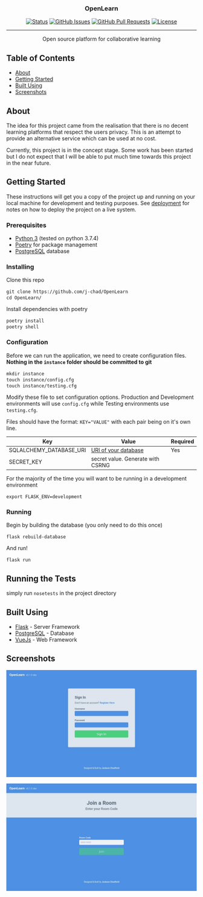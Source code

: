 <h3 align="center">OpenLearn</h3>

<div align="center">

  [![Status](https://img.shields.io/badge/status-active-success.svg)]() 
  [![GitHub Issues](https://img.shields.io/github/issues/j-chad/OpenLearn)](https://github.com/j-chad/OpenLearn/issues)
  [![GitHub Pull Requests](https://img.shields.io/github/issues-pr/j-chad/OpenLearn)](https://github.com/j-chad/OpenLearn/pulls)
  [![License](https://img.shields.io/github/license/j-chad/OpenLearn)](/LICENSE)

</div>

---

<p align="center">
    Open source platform for collaborative learning
    <br> 
</p>

## Table of Contents
- [About](#about)
- [Getting Started](#getting_started)
- [Built Using](#built_using)
- [Screenshots](#screenshots)

## About <a name = "about"></a>
The idea for this project came from the realisation that there is no decent
learning platforms that respect the users privacy. This is an attempt to
provide an alternative service which can be used at no cost.

Currently, this project is in the concept stage. Some work has been started but I do not
expect that I will be able to put much time towards this project in the near future.

## Getting Started <a name = "getting_started"></a>
These instructions will get you a copy of the project up and running on your local machine for development and testing purposes. See [deployment](#deployment) for notes on how to deploy the project on a live system.

### Prerequisites
* [Python 3](https://python.org) (tested on python 3.7.4)
* [Poetry](https://poetry.eustace.io/)  for package management
* [PostgreSQL](https://www.postgresql.org/download/) database

### Installing
Clone this repo
```
git clone https://github.com/j-chad/OpenLearn
cd OpenLearn/
```
Install dependencies with poetry
```
poetry install
poetry shell
```

### Configuration
Before we can run the application, we need to create configuration files.
**Nothing in the `instance` folder should be committed to git**
```
mkdir instance
touch instance/config.cfg
touch instance/testing.cfg
```
Modify these file to set configuration options. 
Production and Development environments will use `config.cfg` while 
Testing environments use `testing.cfg`.

Files should have the format: `KEY="VALUE"` with each pair being on it's own line.

| Key                     | Value                                                                                                                  | Required |
|-------------------------|------------------------------------------------------------------------------------------------------------------------|----------|
| SQLALCHEMY_DATABASE_URI | [URI of your database](https://docs.sqlalchemy.org/en/13/dialects/postgresql.html#dialect-postgresql-psycopg2-connect) | Yes      |
| SECRET_KEY              | secret value. Generate with CSRNG                                                                                      |          |

For the majority of the time you will want to be running in a development environment
```
export FLASK_ENV=development
```

### Running
Begin by building the database (you only need to do this once)
```
flask rebuild-database
```

And run!
```
flask run
```

## Running the Tests
simply run `nosetests` in the project directory

## Built Using <a name="built_using"></a>
- [Flask](https://palletsprojects.com/p/flask/) - Server Framework
- [PostgreSQL](https://www.postgresql.org/) - Database
- [VueJs](https://vuejs.org/) - Web Framework

## Screenshots
![Sign-in screen](screenshots/sign_in.jpg)

![Join room screen](screenshots/join_room.jpg)